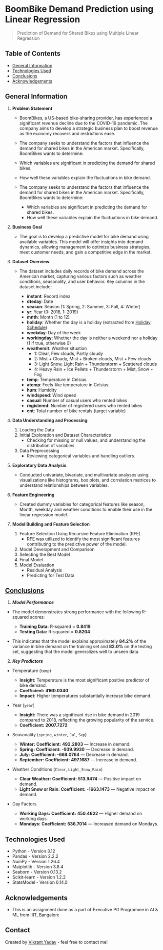 # BoomBike Demand Prediction using Linear Regression
> Prediction of Demand for Shared Bikes using Multiple Linear Regression

## Table of Contents

* [General Information](#general-information)
* [Technologies Used](#technologies-used)
* [Conclusions](#conclusions)
* [Acknowledgements](#acknowledgements)

## General Information

1. **Problem Statement**

    - BoomBikes, a US-based bike-sharing provider, has experienced a significant revenue decline due to the COVID-19 pandemic. The company aims to develop a strategic business plan to boost revenue as the economy recovers and restrictions ease.

    - The company seeks to understand the factors that influence the demand for shared bikes in the American market. Specifically, BoomBikes wants to determine:

    - Which variables are significant in predicting the demand for shared bikes.
    - How well these variables explain the fluctuations in bike demand.

    - The company seeks to understand the factors that influence the demand for shared bikes in the American market. Specifically, BoomBikes wants to determine:
        - Which variables are significant in predicting the demand for shared bikes.
        - How well these variables explain the fluctuations in bike demand.

2. **Business Goal**

    - The goal is to develop a predictive model for bike demand using available variables. This model will offer insights into demand dynamics, allowing management to optimize business strategies, meet customer needs, and gain a competitive edge in the market.

3. **Dataset Overview**

    - The dataset includes daily records of bike demand across the American market, capturing various factors such as weather conditions, seasonality, and user behavior. Key columns in the dataset include:

        - **instant**: Record index
        - **dteday**: Date
        - **season**: Season (1: Spring, 2: Summer, 3: Fall, 4: Winter)
        - **yr**: Year (0: 2018, 1: 2019)
        - **mnth**: Month (1 to 12)
        - **holiday**: Whether the day is a holiday (extracted from [Holiday Schedule](http://dchr.dc.gov/page/holiday-schedule))
        - **weekday**: Day of the week
        - **workingday**: Whether the day is neither a weekend nor a holiday (1 if true, otherwise 0)
        - **weathersit**: Weather situation
          - 1: Clear, Few clouds, Partly cloudy
          - 2: Mist + Cloudy, Mist + Broken clouds, Mist + Few clouds
          - 3: Light Snow, Light Rain + Thunderstorm + Scattered clouds
          - 4: Heavy Rain + Ice Pellets + Thunderstorm + Mist, Snow + Fog
        - **temp**: Temperature in Celsius
        - **atemp**: Feels-like temperature in Celsius
        - **hum**: Humidity
        - **windspeed**: Wind speed
        - **casual**: Number of casual users who rented bikes
        - **registered**: Number of registered users who rented bikes
        - **cnt**: Total number of bike rentals (target variable)

4. **Data Understanding and Processing**
   1. Loading the Data
   2. Initial Exploration and Dataset Characteristics
       - Checking for missing or null values, and understanding the distribution of variables
   3. Data Preprocessing
        - Reviewing categorical variables and handling outliers.

5. **Exploratory Data Analysis**
    - Conducted univariate, bivariate, and multivariate analyses using visualizations like histograms, box plots, and correlation matrices to understand relationships between variables.

6. **Feature Engineering**
    - Created dummy variables for categorical features like season, Month, weekday and weather conditions to enable their use in the linear regression model.

7. **Model Building and Feature Selection**

    1. Feature Selection Using Recursive Feature Elimination (RFE)
        - RFE was utilized to identify the most significant features contributing to the predictive power of the model.
    2. Model Development and Comparison
    3. Selecting the Best Model
    4. Final Model
    5. Model Evaluation
        - Residual Analysis
        - Predicting for Test Data

## [Conclusions](https://github.com/vikrant19y/BoomBikes_Demand_Prediction/blob/main/Bike_Renting_Model.ipynb)

1. ***Model Performance***
- The model demonstrates strong performance with the following R-squared scores:
    - **Training Data:** R-squared = **0.8419**
    - **Testing Data:** R-squared = **0.8204**

- This indicates that the model explains approximately **84.2%** of the variance in bike demand on the training set and **82.0%** on the testing set, suggesting that the model generalizes well to unseen data.

2. ***Key Predictors***
- Temperature (`temp`)
    - **Insight:** Temperature is the most significant positive predictor of bike demand.
    - **Coefficient:** **4160.0340**
    - **Impact:** Higher temperatures substantially increase bike demand.

- Year (`year`)
    - **Insight:** There was a significant rise in bike demand in 2019 compared to 2018, reflecting the growing popularity of the service.
    - **Coefficient:** **2007.7272**

- Seasonality (`spring`, `winter`, `Jul`, `Sep`)
    - **Winter:** **Coefficient:** **492.2803** — Increase in demand.
    - **Spring:** **Coefficient:** **-939.9930** — Decrease in demand.
    - **July:** **Coefficient:** **-668.0764** — Decrease in demand.
    - **September:** **Coefficient:** **497.1687** — Increase in demand.
  
- Weather Conditions (`Clear`, `Light_Snow_Rain`)
    - **Clear Weather:** **Coefficient:** **513.9474** — Positive impact on demand.
    - **Light Snow or Rain:** **Coefficient:** **-1663.1473** — Negative impact on demand.

- Day Factors
    - **Working Days:** **Coefficient:** **450.4622** — Higher demand on working days.
    - **Mondays:** **Coefficient:** **536.7014** — Increased demand on Mondays.


## Technologies Used

- Python - Version 3.12
- Pandas - Version 2.2.2
- NumPy - Version 1.26.4
- Matplotlib - Version 3.8.4
- Seaborn - Version 0.13.2
- Scikit-learn - Version 1.2.2
- StatsModel - Version 0.14.0

## Acknowledgements
- This is an assignment done as a part of Executive PG Programme in AI & ML from IIIT, Bangalore  

## Contact

Created by [Vikrant Yadav](https://github.com/vikrant19y) - feel free to contact me!